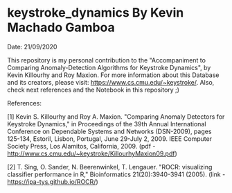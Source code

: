 # keystroke_dynamics By Kevin Machado Gamboa
Date: 21/09/2020

This repository is my personal contribution to the "Accompaniment to Comparing Anomaly-Detection Algorithms for Keystroke Dynamics", by Kevin Killourhy and Roy Maxion. For more information about this Database and its creators, please visit: https://www.cs.cmu.edu/~keystroke/. Also, check next references and the Notebook in this repository ;)


References:

[1] Kevin S. Killourhy and Roy A. Maxion. "Comparing Anomaly Detectors for Keystroke Dynamics," in Proceedings of the 39th Annual International Conference on Dependable Systems and Networks (DSN-2009), pages 125-134, Estoril, Lisbon, Portugal, June 29-July 2, 2009. IEEE Computer Society Press, Los Alamitos, California, 2009. (pdf - http://www.cs.cmu.edu/~keystroke/KillourhyMaxion09.pdf)

[2] T. Sing, O. Sander, N. Beerenwinkel, T. Lengauer. "ROCR: visualizing classifier performance in R," Bioinformatics 21(20):3940-3941 (2005). (link - https://ipa-tys.github.io/ROCR/)
